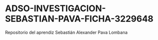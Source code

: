 # ADSO-INVESTIGACION-SEBASTIAN-PAVA-FICHA-3229648
Repositorio del aprendiz Sebastián Alexander Pava Lombana
